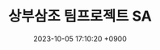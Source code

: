 ---
layout: post
title: 상부삼조 팀프로젝트 SA
date: 2023-10-05 17:10:20 +0900
description: SA # Add post description (optional)
img: PJSA.png # Add image post (optional)
fig-caption: # Add figcaption (optional)
tags: [DRF, TeamProject, ReviewSite]
---